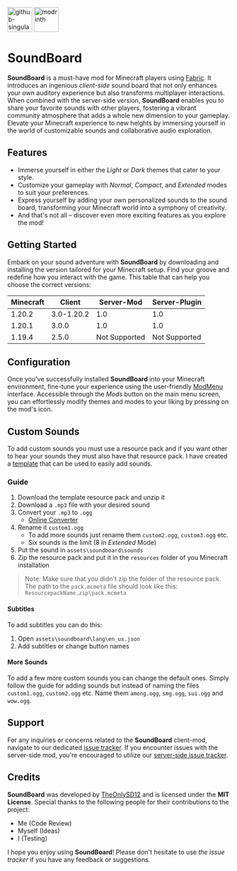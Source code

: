 [<img alt="github-singular" height="56" src="https://cdn.jsdelivr.net/npm/@intergrav/devins-badges@3/assets/cozy/social/github-singular_vector.svg">](https://github.com/TheOnlySD12) <img alt="modrinth" height="56" src="https://cdn.jsdelivr.net/npm/@intergrav/devins-badges@3/assets/cozy/available/modrinth_vector.svg">

# SoundBoard

**SoundBoard** is a must-have mod for Minecraft players using [Fabric](https://fabricmc.net). It introduces an ingenious *client-side* sound board that not only enhances your own auditory experience but also transforms multiplayer interactions. When combined with the server-side version, **SoundBoard** enables you to share your favorite sounds with other players, fostering a vibrant community atmosphere that adds a whole new dimension to your gameplay. Elevate your Minecraft experience to new heights by immersing yourself in the world of customizable sounds and collaborative audio exploration.

## Features

- Immerse yourself in either the *Light* or *Dark* themes that cater to your style.
- Customize your gameplay with *Normal*, *Compact*, and *Extended* modes to suit your preferences.
- Express yourself by adding your own personalized sounds to the sound board, transforming your Minecraft world into a symphony of creativity.
- And that's not all – discover even more exciting features as you explore the mod!

## Getting Started

Embark on your sound adventure with **SoundBoard** by downloading and installing the version tailored for your Minecraft setup. Find your groove and redefine how you interact with the game. This table that can help you choose the correct versions:

| Minecraft | Client     | Server-Mod    | Server-Plugin |
|-----------|------------|---------------|---------------|
| 1.20.2    | 3.0-1.20.2 | 1.0           | 1.0           |
| 1.20.1    | 3.0.0      | 1.0           | 1.0           |
| 1.19.4    | 2.5.0      | Not Supported | Not Supported |


## Configuration

Once you've successfully installed **SoundBoard** into your Minecraft environment, fine-tune your experience using the user-friendly [ModMenu](https://modrinth.com/mod/modmenu) interface. Accessible through the *Mods* button on the main menu screen, you can effortlessly modify themes and modes to your liking by pressing on the mod's icon.

## Custom Sounds

To add custom sounds you must use a resource pack and if you want other to hear your sounds they must also have that resource pack. I have created a [template](https://github.com/TheOnlySD12/SoundBoardResourcePack) that can be used to easily add sounds.

### Guide

1. Download the template resource pack and unzip it
2. Download a `.mp3` file with your desired sound
3. Convert your `.mp3` to `.ogg`
   - [Online Converter](https://convertio.co/mp3-ogg/)
4. Rename it `custom1.ogg`
   - To add more sounds just rename them `custom2.ogg`, `custom3.ogg` etc.
   - Six sounds is the limit (8 in *Extended* Mode)
5. Put the sound in `assets\soundboard\sounds`
6. Zip the resource pack and put it in the `resources` folder of you Minecraft installation

> Note: Make sure that you didn't zip the folder of the resource pack. The path to the `pack.mcmeta` file should look like this: `ResourcepackName.zip\pack.mcmeta`

#### Subtitles

To add subtitles you can do this:

1. Open `assets\soundboard\lang\en_us.json`
2. Add subtitles or change button names

#### More Sounds

To add a few more custom sounds you can change the default ones. Simply follow the guide for adding sounds but instead of naming the files `custom1.ogg`, `custom2.ogg` etc. Name them `among.ogg`, `smg.ogg`, `sui.ogg` and  `wow.ogg`.

## Support

For any inquiries or concerns related to the **SoundBoard** client-mod, navigate to our dedicated [issue tracker](https://github.com/TheOnlySD12/SoundBoard/issues). If you encounter issues with the server-side mod, you're encouraged to utilize our [server-side issue tracker](https://github.com/TheOnlySD12/SoundBoard-Server-Fabric/issues).

## Credits

**SoundBoard** was developed by [TheOnlySD12](https://github.com/TheOnlySD12) and is licensed under the **MIT License**. Special thanks to the following people for their contributions to the project:

- Me (Code Review)
- Myself (Ideas)
- I (Testing)

I hope you enjoy using **SoundBoard**! Please don't hesitate to use *the issue tracker* if you have any feedback or suggestions.